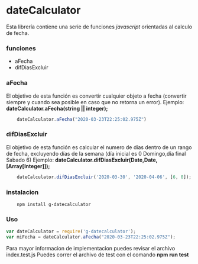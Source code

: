 # dateCalculator
Esta librería contiene una serie de funciones *javascript* orientadas al calculo de fecha.

### funciones
* aFecha
* difDiasExcluir

### aFecha
El objetivo de esta función es convertir cualquier objeto a fecha (convertir siempre y cuando sea posible en caso que no retorna un error).
Ejemplo:
**dateCalculator.aFecha(string || integer);**
```javascript
    dateCalculator.aFecha("2020-03-23T22:25:02.975Z")
```

### difDiasExcluir
El objetivo de esta función es calcular el numero de días dentro de un rango de fecha, excluyendo días de la semana (día inicial es 0 Domingo,día final Sabado 6)
Ejemplo:
**dateCalculator.difDiasExcluir(Date,Date,[Array[Integer]]);**
```javascript
    dateCalculator.difDiasExcluir('2020-03-30', '2020-04-06', [6, 0]);
```

### instalacion
```
    npm install g-datecalculator
```
### Uso
```javascript
var dateCalculator = require('g-datecalculator');
var miFecha = dateCalculator.aFecha("2020-03-23T22:25:02.975Z");
```

Para mayor informacion de implementacion puedes revisar el archivo index.test.js
Puedes correr el archivo de test con el comando **npm run test**